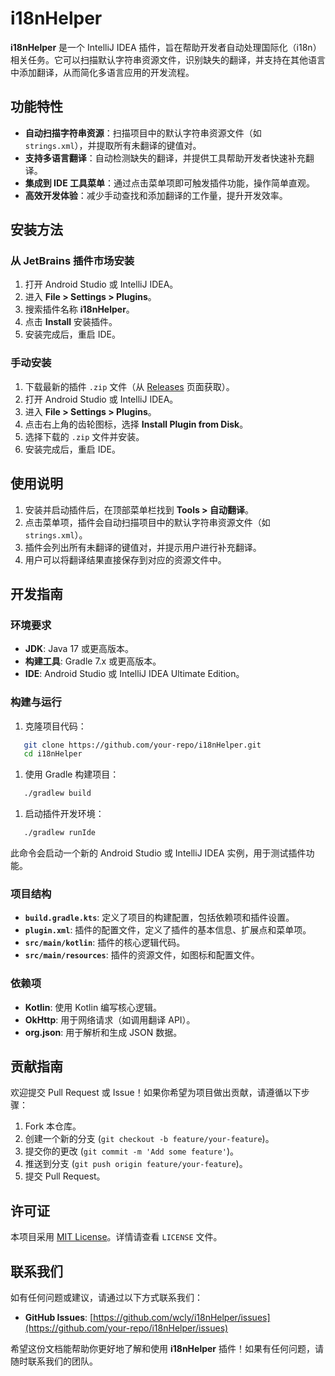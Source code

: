 # **i18nHelper**
**i18nHelper** 是一个 IntelliJ IDEA 插件，旨在帮助开发者自动处理国际化（i18n）相关任务。它可以扫描默认字符串资源文件，识别缺失的翻译，并支持在其他语言中添加翻译，从而简化多语言应用的开发流程。
## **功能特性**
- **自动扫描字符串资源**：扫描项目中的默认字符串资源文件（如 `strings.xml`），并提取所有未翻译的键值对。
- **支持多语言翻译**：自动检测缺失的翻译，并提供工具帮助开发者快速补充翻译。
- **集成到 IDE 工具菜单**：通过点击菜单项即可触发插件功能，操作简单直观。
- **高效开发体验**：减少手动查找和添加翻译的工作量，提升开发效率。

## **安装方法**
### **从 JetBrains 插件市场安装**
1. 打开 Android Studio 或 IntelliJ IDEA。
2. 进入 **File > Settings > Plugins**。
3. 搜索插件名称 **i18nHelper**。
4. 点击 **Install** 安装插件。
5. 安装完成后，重启 IDE。

### **手动安装**
1. 下载最新的插件 `.zip` 文件（从 [Releases](https://github.com/your-repo/i18nHelper/releases) 页面获取）。
2. 打开 Android Studio 或 IntelliJ IDEA。
3. 进入 **File > Settings > Plugins**。
4. 点击右上角的齿轮图标，选择 **Install Plugin from Disk**。
5. 选择下载的 `.zip` 文件并安装。
6. 安装完成后，重启 IDE。

## **使用说明**
1. 安装并启动插件后，在顶部菜单栏找到 **Tools > 自动翻译**。
2. 点击菜单项，插件会自动扫描项目中的默认字符串资源文件（如 `strings.xml`）。
3. 插件会列出所有未翻译的键值对，并提示用户进行补充翻译。
4. 用户可以将翻译结果直接保存到对应的资源文件中。

## **开发指南**
### **环境要求**
- **JDK**: Java 17 或更高版本。
- **构建工具**: Gradle 7.x 或更高版本。
- **IDE**: Android Studio 或 IntelliJ IDEA Ultimate Edition。

### **构建与运行**
1. 克隆项目代码：
``` bash
   git clone https://github.com/your-repo/i18nHelper.git
   cd i18nHelper
```
1. 使用 Gradle 构建项目：
``` bash
   ./gradlew build
```
1. 启动插件开发环境：
``` bash
   ./gradlew runIde
```
此命令会启动一个新的 Android Studio 或 IntelliJ IDEA 实例，用于测试插件功能。
### **项目结构**
- **`build.gradle.kts`**: 定义了项目的构建配置，包括依赖项和插件设置。
- **`plugin.xml`**: 插件的配置文件，定义了插件的基本信息、扩展点和菜单项。
- **`src/main/kotlin`**: 插件的核心逻辑代码。
- **`src/main/resources`**: 插件的资源文件，如图标和配置文件。

### **依赖项**
- **Kotlin**: 使用 Kotlin 编写核心逻辑。
- **OkHttp**: 用于网络请求（如调用翻译 API）。
- **org.json**: 用于解析和生成 JSON 数据。

## **贡献指南**
欢迎提交 Pull Request 或 Issue！如果你希望为项目做出贡献，请遵循以下步骤：
1. Fork 本仓库。
2. 创建一个新的分支 (`git checkout -b feature/your-feature`)。
3. 提交你的更改 (`git commit -m 'Add some feature'`)。
4. 推送到分支 (`git push origin feature/your-feature`)。
5. 提交 Pull Request。

## **许可证**
本项目采用 [MIT License](LICENSE)。详情请查看 `LICENSE` 文件。
## **联系我们**
如有任何问题或建议，请通过以下方式联系我们：
- **GitHub Issues**: [https://github.com/wcly/i18nHelper/issues](https://github.com/your-repo/i18nHelper/issues)

希望这份文档能帮助你更好地了解和使用 **i18nHelper** 插件！如果有任何问题，请随时联系我们的团队。
